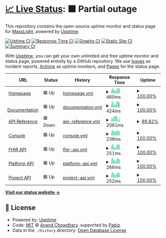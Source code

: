# [📈 Live Status](https://masslight.github.io/upptime): <!--live status--> **🟧 Partial outage**

This repository contains the open-source uptime monitor and status page for [MassLight](https://masslight.github.io/upptime), powered by [Upptime](https://github.com/upptime/upptime).

[![Uptime CI](https://github.com/masslight/upptime/workflows/Uptime%20CI/badge.svg)](https://github.com/masslight/upptime/actions?query=workflow%3A%22Uptime+CI%22)
[![Response Time CI](https://github.com/masslight/upptime/workflows/Response%20Time%20CI/badge.svg)](https://github.com/masslight/upptime/actions?query=workflow%3A%22Response+Time+CI%22)
[![Graphs CI](https://github.com/masslight/upptime/workflows/Graphs%20CI/badge.svg)](https://github.com/masslight/upptime/actions?query=workflow%3A%22Graphs+CI%22)
[![Static Site CI](https://github.com/masslight/upptime/workflows/Static%20Site%20CI/badge.svg)](https://github.com/masslight/upptime/actions?query=workflow%3A%22Static+Site+CI%22)
[![Summary CI](https://github.com/masslight/upptime/workflows/Summary%20CI/badge.svg)](https://github.com/masslight/upptime/actions?query=workflow%3A%22Summary+CI%22)

With [Upptime](https://upptime.js.org), you can get your own unlimited and free uptime monitor and status page, powered entirely by a GitHub repository. We use [Issues](https://github.com/masslight/upptime/issues) as incident reports, [Actions](https://github.com/masslight/upptime/actions) as uptime monitors, and [Pages](https://masslight.github.io/upptime) for the status page.

<!--start: status pages-->
<!-- This summary is generated by Upptime (https://github.com/upptime/upptime) -->
<!-- Do not edit this manually, your changes will be overwritten -->
<!-- prettier-ignore -->
| URL | Status | History | Response Time | Uptime |
| --- | ------ | ------- | ------------- | ------ |
| <img alt="" src="https://icons.duckduckgo.com/ip3/www.oystehr.com.ico" height="13"> [Homepage](https://www.oystehr.com) | 🟩 Up | [homepage.yml](https://github.com/masslight/upptime/commits/HEAD/history/homepage.yml) | <details><summary><img alt="Response time graph" src="./graphs/homepage/response-time-week.png" height="20"> 460ms</summary><br><a href="https://status.oystehr.com/history/homepage"><img alt="Response time 323" src="https://img.shields.io/endpoint?url=https%3A%2F%2Fraw.githubusercontent.com%2Fmasslight%2Fupptime%2FHEAD%2Fapi%2Fhomepage%2Fresponse-time.json"></a><br><a href="https://status.oystehr.com/history/homepage"><img alt="24-hour response time 417" src="https://img.shields.io/endpoint?url=https%3A%2F%2Fraw.githubusercontent.com%2Fmasslight%2Fupptime%2FHEAD%2Fapi%2Fhomepage%2Fresponse-time-day.json"></a><br><a href="https://status.oystehr.com/history/homepage"><img alt="7-day response time 460" src="https://img.shields.io/endpoint?url=https%3A%2F%2Fraw.githubusercontent.com%2Fmasslight%2Fupptime%2FHEAD%2Fapi%2Fhomepage%2Fresponse-time-week.json"></a><br><a href="https://status.oystehr.com/history/homepage"><img alt="30-day response time 403" src="https://img.shields.io/endpoint?url=https%3A%2F%2Fraw.githubusercontent.com%2Fmasslight%2Fupptime%2FHEAD%2Fapi%2Fhomepage%2Fresponse-time-month.json"></a><br><a href="https://status.oystehr.com/history/homepage"><img alt="1-year response time 323" src="https://img.shields.io/endpoint?url=https%3A%2F%2Fraw.githubusercontent.com%2Fmasslight%2Fupptime%2FHEAD%2Fapi%2Fhomepage%2Fresponse-time-year.json"></a></details> | <details><summary><a href="https://status.oystehr.com/history/homepage">100.00%</a></summary><a href="https://status.oystehr.com/history/homepage"><img alt="All-time uptime 99.98%" src="https://img.shields.io/endpoint?url=https%3A%2F%2Fraw.githubusercontent.com%2Fmasslight%2Fupptime%2FHEAD%2Fapi%2Fhomepage%2Fuptime.json"></a><br><a href="https://status.oystehr.com/history/homepage"><img alt="24-hour uptime 100.00%" src="https://img.shields.io/endpoint?url=https%3A%2F%2Fraw.githubusercontent.com%2Fmasslight%2Fupptime%2FHEAD%2Fapi%2Fhomepage%2Fuptime-day.json"></a><br><a href="https://status.oystehr.com/history/homepage"><img alt="7-day uptime 100.00%" src="https://img.shields.io/endpoint?url=https%3A%2F%2Fraw.githubusercontent.com%2Fmasslight%2Fupptime%2FHEAD%2Fapi%2Fhomepage%2Fuptime-week.json"></a><br><a href="https://status.oystehr.com/history/homepage"><img alt="30-day uptime 100.00%" src="https://img.shields.io/endpoint?url=https%3A%2F%2Fraw.githubusercontent.com%2Fmasslight%2Fupptime%2FHEAD%2Fapi%2Fhomepage%2Fuptime-month.json"></a><br><a href="https://status.oystehr.com/history/homepage"><img alt="1-year uptime 99.98%" src="https://img.shields.io/endpoint?url=https%3A%2F%2Fraw.githubusercontent.com%2Fmasslight%2Fupptime%2FHEAD%2Fapi%2Fhomepage%2Fuptime-year.json"></a></details>
| <img alt="" src="https://icons.duckduckgo.com/ip3/docs.oystehr.com.ico" height="13"> [Documentation](https://docs.oystehr.com) | 🟩 Up | [documentation.yml](https://github.com/masslight/upptime/commits/HEAD/history/documentation.yml) | <details><summary><img alt="Response time graph" src="./graphs/documentation/response-time-week.png" height="20"> 424ms</summary><br><a href="https://status.oystehr.com/history/documentation"><img alt="Response time 380" src="https://img.shields.io/endpoint?url=https%3A%2F%2Fraw.githubusercontent.com%2Fmasslight%2Fupptime%2FHEAD%2Fapi%2Fdocumentation%2Fresponse-time.json"></a><br><a href="https://status.oystehr.com/history/documentation"><img alt="24-hour response time 299" src="https://img.shields.io/endpoint?url=https%3A%2F%2Fraw.githubusercontent.com%2Fmasslight%2Fupptime%2FHEAD%2Fapi%2Fdocumentation%2Fresponse-time-day.json"></a><br><a href="https://status.oystehr.com/history/documentation"><img alt="7-day response time 424" src="https://img.shields.io/endpoint?url=https%3A%2F%2Fraw.githubusercontent.com%2Fmasslight%2Fupptime%2FHEAD%2Fapi%2Fdocumentation%2Fresponse-time-week.json"></a><br><a href="https://status.oystehr.com/history/documentation"><img alt="30-day response time 422" src="https://img.shields.io/endpoint?url=https%3A%2F%2Fraw.githubusercontent.com%2Fmasslight%2Fupptime%2FHEAD%2Fapi%2Fdocumentation%2Fresponse-time-month.json"></a><br><a href="https://status.oystehr.com/history/documentation"><img alt="1-year response time 380" src="https://img.shields.io/endpoint?url=https%3A%2F%2Fraw.githubusercontent.com%2Fmasslight%2Fupptime%2FHEAD%2Fapi%2Fdocumentation%2Fresponse-time-year.json"></a></details> | <details><summary><a href="https://status.oystehr.com/history/documentation">100.00%</a></summary><a href="https://status.oystehr.com/history/documentation"><img alt="All-time uptime 99.99%" src="https://img.shields.io/endpoint?url=https%3A%2F%2Fraw.githubusercontent.com%2Fmasslight%2Fupptime%2FHEAD%2Fapi%2Fdocumentation%2Fuptime.json"></a><br><a href="https://status.oystehr.com/history/documentation"><img alt="24-hour uptime 100.00%" src="https://img.shields.io/endpoint?url=https%3A%2F%2Fraw.githubusercontent.com%2Fmasslight%2Fupptime%2FHEAD%2Fapi%2Fdocumentation%2Fuptime-day.json"></a><br><a href="https://status.oystehr.com/history/documentation"><img alt="7-day uptime 100.00%" src="https://img.shields.io/endpoint?url=https%3A%2F%2Fraw.githubusercontent.com%2Fmasslight%2Fupptime%2FHEAD%2Fapi%2Fdocumentation%2Fuptime-week.json"></a><br><a href="https://status.oystehr.com/history/documentation"><img alt="30-day uptime 100.00%" src="https://img.shields.io/endpoint?url=https%3A%2F%2Fraw.githubusercontent.com%2Fmasslight%2Fupptime%2FHEAD%2Fapi%2Fdocumentation%2Fuptime-month.json"></a><br><a href="https://status.oystehr.com/history/documentation"><img alt="1-year uptime 99.99%" src="https://img.shields.io/endpoint?url=https%3A%2F%2Fraw.githubusercontent.com%2Fmasslight%2Fupptime%2FHEAD%2Fapi%2Fdocumentation%2Fuptime-year.json"></a></details>
| <img alt="" src="https://icons.duckduckgo.com/ip3/api-reference.oystehr.com.ico" height="13"> [API Reference](https://api-reference.oystehr.com) | 🟥 Down | [api-reference.yml](https://github.com/masslight/upptime/commits/HEAD/history/api-reference.yml) | <details><summary><img alt="Response time graph" src="./graphs/api-reference/response-time-week.png" height="20"> 2061ms</summary><br><a href="https://status.oystehr.com/history/api-reference"><img alt="Response time 1446" src="https://img.shields.io/endpoint?url=https%3A%2F%2Fraw.githubusercontent.com%2Fmasslight%2Fupptime%2FHEAD%2Fapi%2Fapi-reference%2Fresponse-time.json"></a><br><a href="https://status.oystehr.com/history/api-reference"><img alt="24-hour response time 1879" src="https://img.shields.io/endpoint?url=https%3A%2F%2Fraw.githubusercontent.com%2Fmasslight%2Fupptime%2FHEAD%2Fapi%2Fapi-reference%2Fresponse-time-day.json"></a><br><a href="https://status.oystehr.com/history/api-reference"><img alt="7-day response time 2061" src="https://img.shields.io/endpoint?url=https%3A%2F%2Fraw.githubusercontent.com%2Fmasslight%2Fupptime%2FHEAD%2Fapi%2Fapi-reference%2Fresponse-time-week.json"></a><br><a href="https://status.oystehr.com/history/api-reference"><img alt="30-day response time 2495" src="https://img.shields.io/endpoint?url=https%3A%2F%2Fraw.githubusercontent.com%2Fmasslight%2Fupptime%2FHEAD%2Fapi%2Fapi-reference%2Fresponse-time-month.json"></a><br><a href="https://status.oystehr.com/history/api-reference"><img alt="1-year response time 1446" src="https://img.shields.io/endpoint?url=https%3A%2F%2Fraw.githubusercontent.com%2Fmasslight%2Fupptime%2FHEAD%2Fapi%2Fapi-reference%2Fresponse-time-year.json"></a></details> | <details><summary><a href="https://status.oystehr.com/history/api-reference">99.82%</a></summary><a href="https://status.oystehr.com/history/api-reference"><img alt="All-time uptime 99.96%" src="https://img.shields.io/endpoint?url=https%3A%2F%2Fraw.githubusercontent.com%2Fmasslight%2Fupptime%2FHEAD%2Fapi%2Fapi-reference%2Fuptime.json"></a><br><a href="https://status.oystehr.com/history/api-reference"><img alt="24-hour uptime 99.99%" src="https://img.shields.io/endpoint?url=https%3A%2F%2Fraw.githubusercontent.com%2Fmasslight%2Fupptime%2FHEAD%2Fapi%2Fapi-reference%2Fuptime-day.json"></a><br><a href="https://status.oystehr.com/history/api-reference"><img alt="7-day uptime 99.82%" src="https://img.shields.io/endpoint?url=https%3A%2F%2Fraw.githubusercontent.com%2Fmasslight%2Fupptime%2FHEAD%2Fapi%2Fapi-reference%2Fuptime-week.json"></a><br><a href="https://status.oystehr.com/history/api-reference"><img alt="30-day uptime 99.96%" src="https://img.shields.io/endpoint?url=https%3A%2F%2Fraw.githubusercontent.com%2Fmasslight%2Fupptime%2FHEAD%2Fapi%2Fapi-reference%2Fuptime-month.json"></a><br><a href="https://status.oystehr.com/history/api-reference"><img alt="1-year uptime 99.96%" src="https://img.shields.io/endpoint?url=https%3A%2F%2Fraw.githubusercontent.com%2Fmasslight%2Fupptime%2FHEAD%2Fapi%2Fapi-reference%2Fuptime-year.json"></a></details>
| <img alt="" src="https://icons.duckduckgo.com/ip3/console.oystehr.com.ico" height="13"> [Console](https://console.oystehr.com) | 🟩 Up | [console.yml](https://github.com/masslight/upptime/commits/HEAD/history/console.yml) | <details><summary><img alt="Response time graph" src="./graphs/console/response-time-week.png" height="20"> 238ms</summary><br><a href="https://status.oystehr.com/history/console"><img alt="Response time 248" src="https://img.shields.io/endpoint?url=https%3A%2F%2Fraw.githubusercontent.com%2Fmasslight%2Fupptime%2FHEAD%2Fapi%2Fconsole%2Fresponse-time.json"></a><br><a href="https://status.oystehr.com/history/console"><img alt="24-hour response time 181" src="https://img.shields.io/endpoint?url=https%3A%2F%2Fraw.githubusercontent.com%2Fmasslight%2Fupptime%2FHEAD%2Fapi%2Fconsole%2Fresponse-time-day.json"></a><br><a href="https://status.oystehr.com/history/console"><img alt="7-day response time 238" src="https://img.shields.io/endpoint?url=https%3A%2F%2Fraw.githubusercontent.com%2Fmasslight%2Fupptime%2FHEAD%2Fapi%2Fconsole%2Fresponse-time-week.json"></a><br><a href="https://status.oystehr.com/history/console"><img alt="30-day response time 235" src="https://img.shields.io/endpoint?url=https%3A%2F%2Fraw.githubusercontent.com%2Fmasslight%2Fupptime%2FHEAD%2Fapi%2Fconsole%2Fresponse-time-month.json"></a><br><a href="https://status.oystehr.com/history/console"><img alt="1-year response time 248" src="https://img.shields.io/endpoint?url=https%3A%2F%2Fraw.githubusercontent.com%2Fmasslight%2Fupptime%2FHEAD%2Fapi%2Fconsole%2Fresponse-time-year.json"></a></details> | <details><summary><a href="https://status.oystehr.com/history/console">100.00%</a></summary><a href="https://status.oystehr.com/history/console"><img alt="All-time uptime 99.99%" src="https://img.shields.io/endpoint?url=https%3A%2F%2Fraw.githubusercontent.com%2Fmasslight%2Fupptime%2FHEAD%2Fapi%2Fconsole%2Fuptime.json"></a><br><a href="https://status.oystehr.com/history/console"><img alt="24-hour uptime 100.00%" src="https://img.shields.io/endpoint?url=https%3A%2F%2Fraw.githubusercontent.com%2Fmasslight%2Fupptime%2FHEAD%2Fapi%2Fconsole%2Fuptime-day.json"></a><br><a href="https://status.oystehr.com/history/console"><img alt="7-day uptime 100.00%" src="https://img.shields.io/endpoint?url=https%3A%2F%2Fraw.githubusercontent.com%2Fmasslight%2Fupptime%2FHEAD%2Fapi%2Fconsole%2Fuptime-week.json"></a><br><a href="https://status.oystehr.com/history/console"><img alt="30-day uptime 100.00%" src="https://img.shields.io/endpoint?url=https%3A%2F%2Fraw.githubusercontent.com%2Fmasslight%2Fupptime%2FHEAD%2Fapi%2Fconsole%2Fuptime-month.json"></a><br><a href="https://status.oystehr.com/history/console"><img alt="1-year uptime 99.99%" src="https://img.shields.io/endpoint?url=https%3A%2F%2Fraw.githubusercontent.com%2Fmasslight%2Fupptime%2FHEAD%2Fapi%2Fconsole%2Fuptime-year.json"></a></details>
| <img alt="" src="https://zapehr-public-files.s3.amazonaws.com/oystehr-favicon.png" height="13"> [FHIR API](https://fhir-api.zapehr.com/version) | 🟩 Up | [fhir-api.yml](https://github.com/masslight/upptime/commits/HEAD/history/fhir-api.yml) | <details><summary><img alt="Response time graph" src="./graphs/fhir-api/response-time-week.png" height="20"> 251ms</summary><br><a href="https://status.oystehr.com/history/fhir-api"><img alt="Response time 231" src="https://img.shields.io/endpoint?url=https%3A%2F%2Fraw.githubusercontent.com%2Fmasslight%2Fupptime%2FHEAD%2Fapi%2Ffhir-api%2Fresponse-time.json"></a><br><a href="https://status.oystehr.com/history/fhir-api"><img alt="24-hour response time 186" src="https://img.shields.io/endpoint?url=https%3A%2F%2Fraw.githubusercontent.com%2Fmasslight%2Fupptime%2FHEAD%2Fapi%2Ffhir-api%2Fresponse-time-day.json"></a><br><a href="https://status.oystehr.com/history/fhir-api"><img alt="7-day response time 251" src="https://img.shields.io/endpoint?url=https%3A%2F%2Fraw.githubusercontent.com%2Fmasslight%2Fupptime%2FHEAD%2Fapi%2Ffhir-api%2Fresponse-time-week.json"></a><br><a href="https://status.oystehr.com/history/fhir-api"><img alt="30-day response time 286" src="https://img.shields.io/endpoint?url=https%3A%2F%2Fraw.githubusercontent.com%2Fmasslight%2Fupptime%2FHEAD%2Fapi%2Ffhir-api%2Fresponse-time-month.json"></a><br><a href="https://status.oystehr.com/history/fhir-api"><img alt="1-year response time 231" src="https://img.shields.io/endpoint?url=https%3A%2F%2Fraw.githubusercontent.com%2Fmasslight%2Fupptime%2FHEAD%2Fapi%2Ffhir-api%2Fresponse-time-year.json"></a></details> | <details><summary><a href="https://status.oystehr.com/history/fhir-api">100.00%</a></summary><a href="https://status.oystehr.com/history/fhir-api"><img alt="All-time uptime 99.96%" src="https://img.shields.io/endpoint?url=https%3A%2F%2Fraw.githubusercontent.com%2Fmasslight%2Fupptime%2FHEAD%2Fapi%2Ffhir-api%2Fuptime.json"></a><br><a href="https://status.oystehr.com/history/fhir-api"><img alt="24-hour uptime 100.00%" src="https://img.shields.io/endpoint?url=https%3A%2F%2Fraw.githubusercontent.com%2Fmasslight%2Fupptime%2FHEAD%2Fapi%2Ffhir-api%2Fuptime-day.json"></a><br><a href="https://status.oystehr.com/history/fhir-api"><img alt="7-day uptime 100.00%" src="https://img.shields.io/endpoint?url=https%3A%2F%2Fraw.githubusercontent.com%2Fmasslight%2Fupptime%2FHEAD%2Fapi%2Ffhir-api%2Fuptime-week.json"></a><br><a href="https://status.oystehr.com/history/fhir-api"><img alt="30-day uptime 100.00%" src="https://img.shields.io/endpoint?url=https%3A%2F%2Fraw.githubusercontent.com%2Fmasslight%2Fupptime%2FHEAD%2Fapi%2Ffhir-api%2Fuptime-month.json"></a><br><a href="https://status.oystehr.com/history/fhir-api"><img alt="1-year uptime 99.96%" src="https://img.shields.io/endpoint?url=https%3A%2F%2Fraw.githubusercontent.com%2Fmasslight%2Fupptime%2FHEAD%2Fapi%2Ffhir-api%2Fuptime-year.json"></a></details>
| <img alt="" src="https://zapehr-public-files.s3.amazonaws.com/oystehr-favicon.png" height="13"> [Platform API](https://platform-api.zapehr.com/v1/version) | 🟩 Up | [platform-api.yml](https://github.com/masslight/upptime/commits/HEAD/history/platform-api.yml) | <details><summary><img alt="Response time graph" src="./graphs/platform-api/response-time-week.png" height="20"> 266ms</summary><br><a href="https://status.oystehr.com/history/platform-api"><img alt="Response time 238" src="https://img.shields.io/endpoint?url=https%3A%2F%2Fraw.githubusercontent.com%2Fmasslight%2Fupptime%2FHEAD%2Fapi%2Fplatform-api%2Fresponse-time.json"></a><br><a href="https://status.oystehr.com/history/platform-api"><img alt="24-hour response time 178" src="https://img.shields.io/endpoint?url=https%3A%2F%2Fraw.githubusercontent.com%2Fmasslight%2Fupptime%2FHEAD%2Fapi%2Fplatform-api%2Fresponse-time-day.json"></a><br><a href="https://status.oystehr.com/history/platform-api"><img alt="7-day response time 266" src="https://img.shields.io/endpoint?url=https%3A%2F%2Fraw.githubusercontent.com%2Fmasslight%2Fupptime%2FHEAD%2Fapi%2Fplatform-api%2Fresponse-time-week.json"></a><br><a href="https://status.oystehr.com/history/platform-api"><img alt="30-day response time 321" src="https://img.shields.io/endpoint?url=https%3A%2F%2Fraw.githubusercontent.com%2Fmasslight%2Fupptime%2FHEAD%2Fapi%2Fplatform-api%2Fresponse-time-month.json"></a><br><a href="https://status.oystehr.com/history/platform-api"><img alt="1-year response time 238" src="https://img.shields.io/endpoint?url=https%3A%2F%2Fraw.githubusercontent.com%2Fmasslight%2Fupptime%2FHEAD%2Fapi%2Fplatform-api%2Fresponse-time-year.json"></a></details> | <details><summary><a href="https://status.oystehr.com/history/platform-api">100.00%</a></summary><a href="https://status.oystehr.com/history/platform-api"><img alt="All-time uptime 99.96%" src="https://img.shields.io/endpoint?url=https%3A%2F%2Fraw.githubusercontent.com%2Fmasslight%2Fupptime%2FHEAD%2Fapi%2Fplatform-api%2Fuptime.json"></a><br><a href="https://status.oystehr.com/history/platform-api"><img alt="24-hour uptime 100.00%" src="https://img.shields.io/endpoint?url=https%3A%2F%2Fraw.githubusercontent.com%2Fmasslight%2Fupptime%2FHEAD%2Fapi%2Fplatform-api%2Fuptime-day.json"></a><br><a href="https://status.oystehr.com/history/platform-api"><img alt="7-day uptime 100.00%" src="https://img.shields.io/endpoint?url=https%3A%2F%2Fraw.githubusercontent.com%2Fmasslight%2Fupptime%2FHEAD%2Fapi%2Fplatform-api%2Fuptime-week.json"></a><br><a href="https://status.oystehr.com/history/platform-api"><img alt="30-day uptime 100.00%" src="https://img.shields.io/endpoint?url=https%3A%2F%2Fraw.githubusercontent.com%2Fmasslight%2Fupptime%2FHEAD%2Fapi%2Fplatform-api%2Fuptime-month.json"></a><br><a href="https://status.oystehr.com/history/platform-api"><img alt="1-year uptime 99.96%" src="https://img.shields.io/endpoint?url=https%3A%2F%2Fraw.githubusercontent.com%2Fmasslight%2Fupptime%2FHEAD%2Fapi%2Fplatform-api%2Fuptime-year.json"></a></details>
| <img alt="" src="https://zapehr-public-files.s3.amazonaws.com/oystehr-favicon.png" height="13"> [Project API](https://project-api.zapehr.com/v1/version) | 🟩 Up | [project-api.yml](https://github.com/masslight/upptime/commits/HEAD/history/project-api.yml) | <details><summary><img alt="Response time graph" src="./graphs/project-api/response-time-week.png" height="20"> 252ms</summary><br><a href="https://status.oystehr.com/history/project-api"><img alt="Response time 220" src="https://img.shields.io/endpoint?url=https%3A%2F%2Fraw.githubusercontent.com%2Fmasslight%2Fupptime%2FHEAD%2Fapi%2Fproject-api%2Fresponse-time.json"></a><br><a href="https://status.oystehr.com/history/project-api"><img alt="24-hour response time 161" src="https://img.shields.io/endpoint?url=https%3A%2F%2Fraw.githubusercontent.com%2Fmasslight%2Fupptime%2FHEAD%2Fapi%2Fproject-api%2Fresponse-time-day.json"></a><br><a href="https://status.oystehr.com/history/project-api"><img alt="7-day response time 252" src="https://img.shields.io/endpoint?url=https%3A%2F%2Fraw.githubusercontent.com%2Fmasslight%2Fupptime%2FHEAD%2Fapi%2Fproject-api%2Fresponse-time-week.json"></a><br><a href="https://status.oystehr.com/history/project-api"><img alt="30-day response time 222" src="https://img.shields.io/endpoint?url=https%3A%2F%2Fraw.githubusercontent.com%2Fmasslight%2Fupptime%2FHEAD%2Fapi%2Fproject-api%2Fresponse-time-month.json"></a><br><a href="https://status.oystehr.com/history/project-api"><img alt="1-year response time 220" src="https://img.shields.io/endpoint?url=https%3A%2F%2Fraw.githubusercontent.com%2Fmasslight%2Fupptime%2FHEAD%2Fapi%2Fproject-api%2Fresponse-time-year.json"></a></details> | <details><summary><a href="https://status.oystehr.com/history/project-api">100.00%</a></summary><a href="https://status.oystehr.com/history/project-api"><img alt="All-time uptime 99.96%" src="https://img.shields.io/endpoint?url=https%3A%2F%2Fraw.githubusercontent.com%2Fmasslight%2Fupptime%2FHEAD%2Fapi%2Fproject-api%2Fuptime.json"></a><br><a href="https://status.oystehr.com/history/project-api"><img alt="24-hour uptime 100.00%" src="https://img.shields.io/endpoint?url=https%3A%2F%2Fraw.githubusercontent.com%2Fmasslight%2Fupptime%2FHEAD%2Fapi%2Fproject-api%2Fuptime-day.json"></a><br><a href="https://status.oystehr.com/history/project-api"><img alt="7-day uptime 100.00%" src="https://img.shields.io/endpoint?url=https%3A%2F%2Fraw.githubusercontent.com%2Fmasslight%2Fupptime%2FHEAD%2Fapi%2Fproject-api%2Fuptime-week.json"></a><br><a href="https://status.oystehr.com/history/project-api"><img alt="30-day uptime 100.00%" src="https://img.shields.io/endpoint?url=https%3A%2F%2Fraw.githubusercontent.com%2Fmasslight%2Fupptime%2FHEAD%2Fapi%2Fproject-api%2Fuptime-month.json"></a><br><a href="https://status.oystehr.com/history/project-api"><img alt="1-year uptime 99.96%" src="https://img.shields.io/endpoint?url=https%3A%2F%2Fraw.githubusercontent.com%2Fmasslight%2Fupptime%2FHEAD%2Fapi%2Fproject-api%2Fuptime-year.json"></a></details>

<!--end: status pages-->

[**Visit our status website →**](https://masslight.github.io/upptime)

## 📄 License

- Powered by: [Upptime](https://github.com/upptime/upptime)
- Code: [MIT](./LICENSE) © [Anand Chowdhary](https://anandchowdhary.com), supported by [Pabio](https://pabio.com)
- Data in the `./history` directory: [Open Database License](https://opendatacommons.org/licenses/odbl/1-0/)

